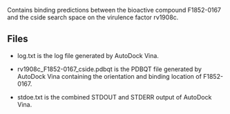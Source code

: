 Contains binding predictions between the bioactive compound F1852-0167 and the cside search space on the virulence factor rv1908c.

## Files

- log.txt is the log file generated by AutoDock Vina.

- rv1908c_F1852-0167_cside.pdbqt is the PDBQT file generated by AutoDock Vina containing the orientation and binding location of F1852-0167.

- stdoe.txt is the combined STDOUT and STDERR output of AutoDock Vina.

